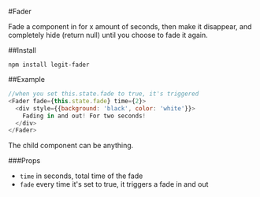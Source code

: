 #Fader

Fade a component in for x amount of seconds, then make it disappear, and completely hide (return null) until you choose to fade it again.

##Install

`npm install legit-fader`

##Example

```js
//when you set this.state.fade to true, it's triggered
<Fader fade={this.state.fade} time={2}>
  <div style={{background: 'black', color: 'white'}}>
    Fading in and out! For two seconds!
  </div>
</Fader>
```

The child component can be anything.

###Props

- `time` in seconds, total time of the fade
- `fade` every time it's set to true, it triggers a fade in and out
